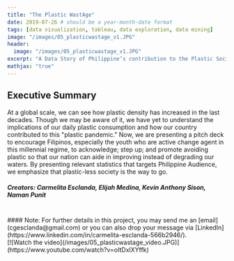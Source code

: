 ```yaml
---
title: "The Plastic WastAge"
date: 2019-07-26 # should be a year-month-date format
tags: [data visualization, tableau, data exploration, data mining]
image: "/images/05_plasticwastage_v1.JPG"
header:
  image: "/images/05_plasticwastage_v1.JPG"
excerpt: "A Data Story of Philippine’s contribution to the Plastic Society"
mathjax: "true"
---
```

## Executive Summary 
At a global scale, we can see how plastic density has increased in the last decades. Though we may be aware of it, we have yet to understand the implications of our daily plastic consumption and how our country contributed to this "plastic pandemic." Now, we are presenting a pitch deck to encourage Filipinos, especially the youth who are active change agent in this millennial regime, to acknowledge; step up; and promote avoiding plastic so that our nation can aide in improving instead of degrading our waters. By presenting relevant statistics that targets Philippine Audience, we emphasize that plastic-less society is the way to go.
<br>
##### Creators: Carmelita Esclanda, Elijah Medina, Kevin Anthony Sison, Naman Punit
<br>
#### Note: For further details in this project, you may send me an [email](cgesclanda@gmail.com) or you can also drop your message via [LinkedIn](https://www.linkedin.com/in/carmelita-esclanda-566b2946/).
<br>
[![Watch the video](/images/05_plasticwastage_video.JPG)](https://www.youtube.com/watch?v=oItDxlXYffk)


